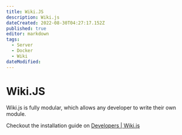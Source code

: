 ```yaml
---
title: Wiki.JS
description: Wiki.js
dateCreated: 2022-08-30T04:27:17.152Z
published: true
editor: markdown
tags:
  - Server
  - Docker
  - Wiki
dateModified: 
---
```

# Wiki.JS

Wiki.js is fully modular, which allows any developer to write their own module.

Checkout the installation guide on [Developers | Wiki.js](https://docs.requarks.io/dev)